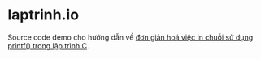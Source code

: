 # laptrinh.io

Source code demo cho hướng dẫn về [đơn giản hoá việc in chuỗi sử dụng printf() trong lập trình C](http://laptrinh.io).